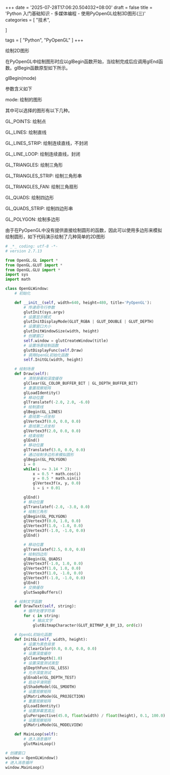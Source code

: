 +++
date = '2025-07-28T17:06:20.504032+08:00'
draft = false
title = 'Python 入门基础知识 - 多媒体编程 - 使用PyOpenGL绘制3D图形(三)'
categories = [
    "技术",

]

tags = [
    "Python",
    "PyOpenGL"
]
+++

绘制2D图形

在PyOpenGL中绘制图形时应以glBegin函数开始，当绘制完成后应调用glEnd函数。glBegin函数原型如下所示。

glBegin(mode)

参数含义如下

mode: 绘制的图形

其中可以选择的图形有以下几种。

GL\_POINTS: 绘制点

GL\_LINES: 绘制直线

GL\_LINES\_STRIP: 绘制连续直线，不封闭

GL\_LINE\_LOOP: 绘制连续直线，封闭

GL\_TRIANGLES: 绘制三角形

GL\_TRIANGLES\_STRIP: 绘制三角形串

GL\_TRIANGLES\_FAN: 绘制三角扇形

GL\_QUADS: 绘制四边形

GL\_QUADS\_STRIP: 绘制四边形串

GL\_POLYGON: 绘制多边形

由于在PyOpenGL中没有提供直接绘制圆形的函数，因此可以使用多边形来模拟绘制圆形，如下代码演示绘制了几种简单的2D图形

```py
# _*_ coding: utf-8 -*-
# version 2.7.13

from OpenGL.GL import *
from OpenGL.GLUT import *
from OpenGL.GLU import *
import sys
import math

class OpenGLWindow:
    # 初始化

    def __init__(self, width=640, height=480, title='PyOpenGL'):
        # 传递命令行参数
        glutInit(sys.argv)
        # 设置显示模式
        glutInitDisplayMode(GLUT_RGBA | GLUT_DOUBLE | GLUT_DEPTH)
        # 设置窗口大小
        glutInitWindowSize(width, height)
        # 创建窗口
        self.window = glutCreateWindow(title)
        # 设置场景绘制函数
        glutDisplayFunc(self.Draw)
        # 调用OpenGL初始化函数
        self.InitGL(width, height)

    # 绘制场景
    def Draw(self):
        # 清除屏幕和深度缓存
        glClear(GL_COLOR_BUFFER_BIT | GL_DEPTH_BUFFER_BIT)
        # 重置观察矩阵
        glLoadIdentity()
        # 移动位置
        glTranslatef(-2.0, 2.0, -6.0)
        # 绘制直线
        glBegin(GL_LINES)
        # 直线第一点坐标
        glVertex3f(0.0, 0.0, 0.0)
        # 直线第二点坐标
        glVertex3f(2.0, 0.0, 0.0)
        # 结束绘制
        glEnd()
        # 移动位置
        glTranslatef(3.0, 0.0, 0.0)
        # 通过绘制多边形来模拟圆形
        glBegin(GL_POLYGON)
        i = 0
        while(i <= 3.14 * 2):
            x = 0.5 * math.cos(i)
            y = 0.5 * math.sin(i)
            glVertex3f(x, y, 0.0)
            i = i + 0.01

        glEnd()
        # 移动位置
        glTranslatef(-2.0, -3.0, 0.0)
        # 绘制三角形
        glBegin(GL_POLYGON)
        glVertex3f(0.0, 1.0, 0.0)
        glVertex3f(1.0, -1.0, 0.0)
        glVertex3f(-1.0, -1.0, 0.0)
        glEnd()

        # 移动位置
        glTranslatef(2.5, 0.0, 0.0)
        # 绘制四边形
        glBegin(GL_QUADS)
        glVertex3f(-1.0, 1.0, 0.0)
        glVertex3f(1.0, 1.0, 0.0)
        glVertex3f(1.0, -1.0, 0.0)
        glVertex3f(-1.0, -1.0, 0.0)
        glEnd()
        # 交换缓存
        glutSwapBuffers()

    # 绘制文字函数
    def DrawText(self, string):
        # 循环处理字符串
        for c in string:
            # 输出文字
            glutBitmapCharacter(GLUT_BITMAP_8_BY_13, ord(c))

    # OpenGL初始化函数
    def InitGL(self, width, height):
        # 设置为黑色背景
        glClearColor(0.0, 0.0, 0.0, 0.0)
        # 设置深度缓存
        glClearDepth(1.0)
        # 设置深度测试类型
        glDepthFunc(GL_LESS)
        # 允许深度测试
        glEnable(GL_DEPTH_TEST)
        # 启动平滑阴影
        glShadeModel(GL_SMOOTH)
        # 设置观察矩阵
        glMatrixMode(GL_PROJECTION)
        # 重置观察矩阵
        glLoadIdentity()
        # 设置屏幕宽高比
        gluPerspective(45.0, float(width) / float(height), 0.1, 100.0)
        # 设置观察矩阵
        glMatrixMode(GL_MODELVIEW)

    def MainLoop(self):
        # 进入消息循环
        glutMainLoop()

# 创建窗口
window = OpenGLWindow()
# 进入消息循环
window.MainLoop()  

```


